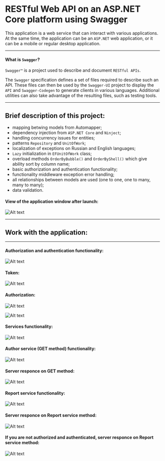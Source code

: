 # RESTful Web API on an ASP.NET Core platform using Swagger

This application is a web service that can interact with various applications. At the same time, the application can be an `ASP.NET` web application, or it can be a mobile or regular desktop application.
***
#### What is `Swagger`?

`Swagger™` is a project used to describe and document `RESTful APIs`.

The `Swagger` specification defines a set of files required to describe such an API. These files can then be used by the `Swagger-UI` project to display the `API` and `Swagger-Codegen` to generate clients in various languages. Additional utilities can also take advantage of the resulting files, such as testing tools.

***
## Brief description of this project:


* mapping betwing models from Automapper; 
* dependency injection from `ASP.NET Core` and `Ninject`;
* handling concurrency issues for entities; 
* patterns `Repository` and `UnitOfWork`;
* localization of exceptions on Russian and English languages;
* `Lazy` initialization in `EFUnitOfWork` class;
* overload methods `OrderByBubble()` and `OrderByShell()` which give ability sort by column name;
* basic authorization and authentication functionality;
* functionality middleware exception error handling;
* all relationships between models are used (one to one, one to many, many to many);
* data validation.

#### View of the application window after launch:

![Alt text](/Task/Image/1.png?raw=true "View of the application window after launch")
***
## Work with the application:
***
#### Authorization and authentication functionality:

![Alt text](/Task/Image/2.png?raw=true "")

#### Token:

![Alt text](/Task/Image/3.png?raw=true "")

#### Authorization:

![Alt text](/Task/Image/4.png?raw=true "")

![Alt text](/Task/Image/5.png?raw=true "")

#### Services functionality:

![Alt text](/Task/Image/6.png?raw=true "")

#### Author service (GET method) functionality:

![Alt text](/Task/Image/7.png?raw=true "")

#### Server responce on GET method:

![Alt text](/Task/Image/8.png?raw=true "")

#### Report service functionality:

![Alt text](/Task/Image/9.png?raw=true "")

#### Server responce on Report service method:

![Alt text](/Task/Image/10.png?raw=true "")

#### If you are not authorized and authenticated, server responce on Report service method:

![Alt text](/Task/Image/11.png?raw=true "")



